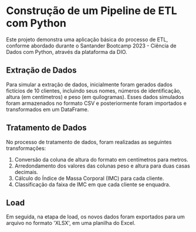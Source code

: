 # Construção de um Pipeline de ETL com Python

Este projeto demonstra uma aplicação básica do processo de ETL, conforme abordado durante o Santander Bootcamp 2023 - Ciência de Dados com Python, através da plataforma da DIO.

## Extração de Dados

Para simular a extração de dados, inicialmente foram gerados dados fictícios de 10 clientes, incluindo seus nomes, números de identificação, altura (em centímetros) e peso (em quilogramas). Esses dados simulados foram armazenados no formato CSV e posteriormente foram importados e transformados em um DataFrame.

## Tratamento de Dados

No processo de tratamento de dados, foram realizadas as seguintes transformações:

1. Conversão da coluna de altura do formato em centímetros para metros.
2. Arredondamento dos valores das colunas peso e altura para duas casas decimais.
3. Cálculo do Índice de Massa Corporal (IMC) para cada cliente.
4. Classificação da faixa de IMC em que cada cliente se enquadra.

## Load

Em seguida, na etapa de load, os novos dados foram exportados para um arquivo no formato 'XLSX', em uma planilha do Excel.
